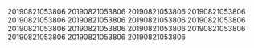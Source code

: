 20190821053806
20190821053806
20190821053806
20190821053806
20190821053806
20190821053806
20190821053806
20190821053806
20190821053806
20190821053806
20190821053806
20190821053806
20190821053806
20190821053806
20190821053806
